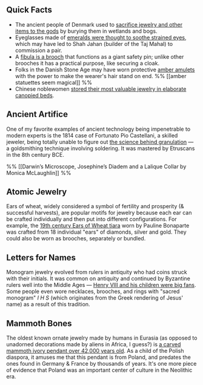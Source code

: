 
## Quick Facts
 
* The ancient people of Denmark used to [sacrifice jewelry and other items to the gods](https://archaeologynewsnetwork.blogspot.com/2022/01/ancient-golden-neck-ring-of-almost.html) by burying them in wetlands and bogs. 
* Eyeglasses made of [emeralds were thought to soothe strained eyes](https://dearest.substack.com/p/emerald-eyeglasses-elvira-and-other), which may have led to Shah Jahan (builder of the Taj Mahal) to commission a pair. 
* A [fibula is a brooch](https://www.metmuseum.org/art/collection/search/245923) that functions as a giant safety pin; unlike other brooches it has a practical purpose, like securing a cloak. 
* Folks in the Danish Stone Age may have worn protective [amber amulets](https://twitter.com/AlisonFisk/status/1459142468688138242) with the power to make the wearer's hair stand on end. %% [[amber statuettes seem magical]] %% 
* Chinese noblewomen [stored their most valuable jewelry in elaborate canopied beds](https://www.reddit.com/r/AskHistorians/comments/r189so/looking_for_info_on_the_historical_practice_of/). 

## Ancient Artifice 

One of my favorite examples of ancient technology being impenetrable to modern experts is the 1814 case of Fortunato Pio Castellani, a skilled jeweler, being totally unable to figure out [the science behind granulation](https://www.langantiques.com/university/granulation-and-its-techniques/) — a goldsmithing technique involving soldering. It was mastered by Etruscans in the 8th century BCE. 

%% [[Darwin’s Microscope, Josephine’s Diadem and a Lalique Collar by Monica McLaughlin]] %%

## Atomic Jewelry

Ears of wheat, widely considered a symbol of fertility and prosperity (& successful harvests), are popular motifs for jewelry because each ear can be crafted individually and then put into different configurations. For example, the [19th century Ears of Wheat tiara](https://www.christies.com/lot/lot-6339131?ldp_breadcrumb=back&intObjectID=6339131&from=salessummary&lid=1) worn by Pauline Bonaparte was crafted from 18 individual "ears" of diamonds, silver and gold. They could also be worn as brooches, separately or bundled. 

## Letters for Names

Monogram jewelry evolved from rulers in antiquity who had coins struck with their initials. It was common on antiquity and continued by Byzantine rulers well into the Middle Ages — [Henry VIII and his children were big fans](https://www.sothebys.com/en/buy/auction/2021/old-master-sculpture-early-jewels/english-circa-1600-1610-monogram-pendant-with-the). Some people even wore necklaces, brooches, and rings with "sacred monogram" _I H S_ (which originates from the Greek rendering of Jesus' name) as a result of this tradition. 

## Mammoth Bones

The oldest known ornate jewelry made by humans in Eurasia (as opposed to unadorned decorations made by aliens in Africa, I guess?) is [a carved mammoth ivory pendant over 42,000 years old](https://www.newscientist.com/article/2299071-mammoth-ivory-pendant-is-oldest-decorated-jewellery-found-in-eurasia/). As a child of the Polish diaspora, it amuses me that this pendant is from Poland, and predates the ones found in Germany & France by thousands of years. It's one more piece of evidence that Poland was an important center of culture in the Neolithic era. 
